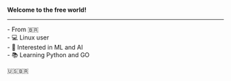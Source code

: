 <b>Welcome to the free world!</b><br>
<hr>
- From 🇧🇷 <br>
- 💻 Linux user<br>
- 🤖 Interested in ML and AI<br>
- 📚 Learning Python and GO<br>

   

🇺🇸🇧🇷 
